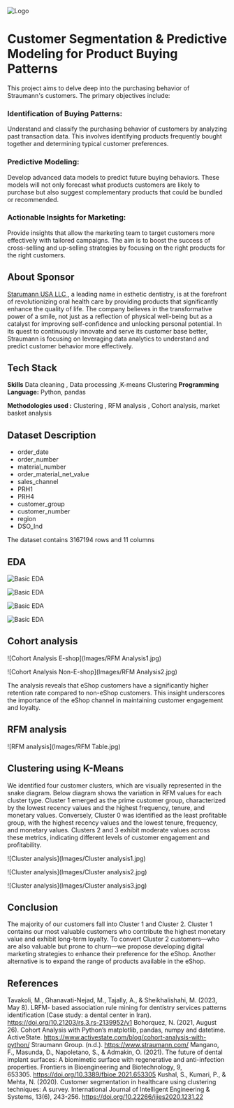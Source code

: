 
![Logo](Images/logo.jpg)



# Customer Segmentation & Predictive Modeling for Product Buying Patterns

This project aims to delve deep into the purchasing behavior of Straumann's customers. The primary objectives include:
### Identification of Buying Patterns: 
Understand and classify the purchasing behavior of customers by analyzing past transaction data. This involves identifying products frequently bought together and determining typical customer preferences.
### Predictive Modeling: 
Develop advanced data models to predict future buying behaviors. These models will not only forecast what products customers are likely to purchase but also suggest complementary products that could be bundled or recommended.
### Actionable Insights for Marketing:
Provide insights that allow the marketing team to target customers more effectively with tailored campaigns. The aim is to boost the success of cross-selling and up-selling strategies by focusing on the right products for the right customers.


## About Sponsor

[Starumann USA LLC ](https://www.straumann.com/us/en/dental-professionals.html), a leading name in esthetic dentistry, is at the forefront of revolutionizing oral health care by providing products that significantly enhance the quality of life. The company believes in the transformative power of a smile, not just as a reflection of physical well-being but as a catalyst for improving self-confidence and unlocking personal potential. In its quest to continuously innovate and serve its customer base better, Straumann is focusing on leveraging data analytics to understand and predict customer behavior more effectively.
## Tech Stack

**Skills** Data cleaning , Data processing ,K-means Clustering
**Programming Language:** Python, pandas 

**Methodologies used :** Clustering , RFM analysis , Cohort analysis, market basket analysis



## Dataset Description 
* order_date
* order_number  
* material_number
* order_material_net_value
* sales_channel    
* PRH1 
* PRH4  
* customer_group
* customer_number 
* region
* DSO_Ind 

The dataset contains 3167194 rows and 11 columns 


## EDA

![Basic EDA](Images/EDA1_new.jpg)

![Basic EDA](Images/EDA2_new.jpg)

![Basic EDA](Images/EDA3_new.jpg)

![Basic EDA](Images/EDA4_new.jpg)

## Cohort analysis

![Cohort Analysis E-shop](Images/RFM Analysis1.jpg)

![Cohort Analysis Non-E-shop](Images/RFM Analysis2.jpg)

The analysis reveals that eShop customers have a significantly higher retention rate compared to non-eShop customers. This insight underscores the importance of the eShop channel in maintaining customer engagement and loyalty.

## RFM analysis

![RFM analysis](Images/RFM Table.jpg)

## Clustering using K-Means

We identified four customer clusters, which are visually represented in the snake diagram. Below diagram shows the variation in RFM values for each cluster type. Cluster 1 emerged as the prime customer group, characterized by the lowest recency values and the highest frequency, tenure, and monetary values. Conversely, Cluster 0 was identified as the least profitable group, with the highest recency values and the lowest tenure, frequency, and monetary values. Clusters 2 and 3 exhibit moderate values across these metrics, indicating different levels of customer engagement and profitability.

![Cluster analysis](Images/Cluster analysis1.jpg)

![Cluster analysis](Images/Cluster analysis2.jpg)

![Cluster analysis](Images/Cluster analysis3.jpg)

## Conclusion 
The majority of our customers fall into Cluster 1 and Cluster 2. Cluster 1 contains our most valuable customers who contribute the highest monetary value and exhibit long-term loyalty. To convert Cluster 2 customers—who are also valuable but prone to churn—we propose developing digital marketing strategies to enhance their preference for the eShop. Another alternative is to expand the range of products available in the eShop.

## References 
Tavakoli, M., Ghanavati-Nejad, M., Tajally, A., & Sheikhalishahi, M. (2023, May 8). LRFM- based association rule mining for dentistry services patterns identification (Case study: a dental center in Iran). https://doi.org/10.21203/rs.3.rs-2139952/v1
Bohorquez, N. (2021, August 26). Cohort Analysis with Python&#8217;s matplotlib, pandas, numpy and datetime. ActiveState. https://www.activestate.com/blog/cohort-analysis-with-python/
Straumann Group. (n.d.). https://www.straumann.com/
Mangano, F., Masunda, D., Napoletano, S., & Admakin, O. (2021). The future of dental implant surfaces: A biomimetic surface with regenerative and anti-infection properties. Frontiers in Bioengineering and Biotechnology, 9, 653305. https://doi.org/10.3389/fbioe.2021.653305
Kushal, S., Kumari, P., & Mehta, N. (2020). Customer segmentation in healthcare using clustering techniques: A survey. International Journal of Intelligent Engineering & Systems, 13(6), 243-256. https://doi.org/10.22266/ijies2020.1231.22

